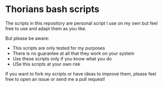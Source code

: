 # Thorians bash scripts
The scripts in this repository are personal script I use on my own but feel free to use and adapt them as you like.

But please be aware:

* This scripts are only tested for my purposes
* There is no guarantee at all that they work on your system
* Use these scripts only if you know what you do
* USe this scripts at your own risk

If you want to fork my scripts or have ideas to improve them, please feel free to open an issue or send me a pull request!
